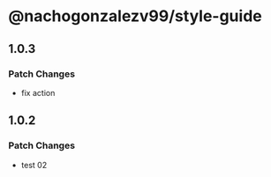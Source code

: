 # @nachogonzalezv99/style-guide

## 1.0.3

### Patch Changes

- fix action

## 1.0.2

### Patch Changes

- test 02
